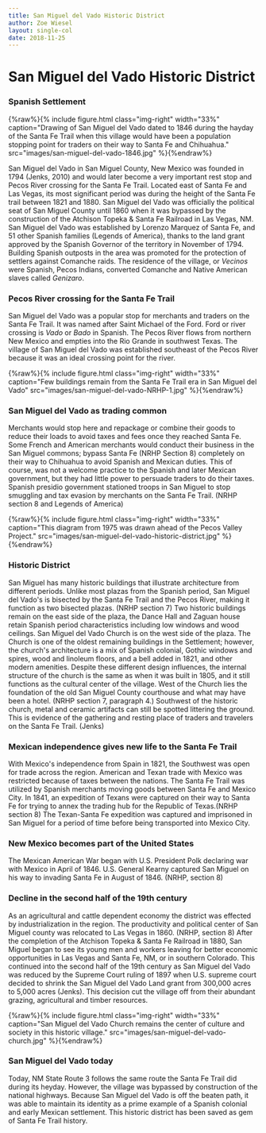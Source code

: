 ```yaml
---
title: San Miguel del Vado Historic District
author: Zoe Wiesel
layout: single-col
date: 2018-11-25
---
```


# San Miguel del Vado Historic District
### Spanish Settlement
{%raw%}{% include figure.html
  class="img-right"
  width="33%"
  caption="Drawing of San Miguel del Vado dated to 1846 during the hayday of the Santa Fe Trail when this village would have been a population stopping point for traders on their way to Santa Fe and Chihuahua."
  src="images/san-miguel-del-vado-1846.jpg"
%}{%endraw%}

San Miguel del Vado in San Miguel County, New Mexico was founded in 1794 (Jenks, 2010) and would later become a very important rest stop and Pecos River crossing for the Santa Fe Trail. Located east of Santa Fe and Las Vegas, its most significant period was during the height of the Santa Fe trail between 1821 and 1880. San Miguel del Vado was officially the political seat of San Miguel County until 1860  when it was bypassed by the construction of the Atchison Topeka & Santa Fe Railroad in Las Vegas, NM. San Miguel del Vado was established by Lorenzo Marquez of Santa Fe, and 51 other Spanish families (Legends of America), thanks to the land grant approved by the Spanish Governor of the territory in November of 1794. Building Spanish outposts in the area was promoted for the protection of settlers against Comanche raids. The residence of the village, or _Vecinos_ were Spanish, Pecos Indians, converted Comanche and Native American slaves called _Genizaro_.


### Pecos River crossing for the Santa Fe Trail
San Miguel del Vado was a popular stop for merchants and traders on the Santa Fe Trail. It was named after Saint Michael of the Ford. Ford or river crossing is _Vado_ or _Bado_ in Spanish. The Pecos River flows from northern New Mexico and empties into the Rio Grande in southwest Texas. The village of San Miguel del Vado was established southeast of the Pecos River because it was an ideal crossing point for the river.

{%raw%}{% include figure.html
  class="img-right"
  width="33%"
  caption="Few buildings remain from the Santa Fe Trail era in San Miguel del Vado"
  src="images/san-miguel-del-vado-NRHP-1.jpg"
%}{%endraw%}

### San Miguel del Vado as trading common
Merchants would stop here and repackage or combine their goods to reduce their loads to avoid taxes and fees once they reached Santa Fe. Some French and American merchants would conduct their business in the San Miguel commons; bypass Santa Fe (NRHP Section 8) completely on their way to Chihuahua to avoid Spanish and Mexican duties. This of course, was not a welcome practice to the Spanish and later Mexican government, but they had little power to persuade traders to do their taxes. Spanish presidio government stationed troops in San Miguel to stop smuggling and tax evasion by merchants on the Santa Fe Trail. (NRHP section 8 and Legends of America)

{%raw%}{% include figure.html
  class="img-right"
  width="33%"
  caption="This diagram from 1975 was drawn ahead of the Pecos Valley Project."
  src="images/san-miguel-del-vado-historic-district.jpg"
%}{%endraw%}

### Historic District
San Miguel has many historic buildings that illustrate architecture from different periods. Unlike most plazas from the Spanish period, San Miguel del Vado's is bisected by the Santa Fe Trail and the Pecos River, making it function as two bisected plazas. (NRHP section 7) Two historic buildings remain on the east side of the plaza, the Dance Hall and Zaguan house retain Spanish period characteristics including low windows and wood ceilings. San Miguel del Vado Church is on the west side of the plaza. The Church is one of the oldest remaining buildings in the Settlement; however, the church's architecture is a mix of Spanish colonial, Gothic windows and spires, wood and linoleum floors, and a bell added in 1821, and other modern amenities. Despite these different design influences, the internal structure of the church is the same as when it was built in 1805, and it still functions as the cultural center of the village.
West of the Church lies the foundation of the old San Miguel County courthouse and what may have been a hotel. (NRHP section 7, paragraph 4.)
Southwest of the historic church, metal and ceramic artifacts can still be spotted littering the ground. This is evidence of the gathering and resting place of traders and travelers on the Santa Fe Trail. (Jenks)

### Mexican independence gives new life to the Santa Fe Trail
With Mexico's independence from Spain in 1821, the Southwest was open for trade across the region. American and Texan trade with Mexico was restricted because of taxes between the nations. The Santa Fe Trail was utilized by Spanish merchants moving goods between Santa Fe and Mexico City. In 1841, an expedition of Texans were captured on their way to Santa Fe for trying to annex the trading hub for the Republic of Texas.(NRHP section 8) The Texan-Santa Fe expedition was captured and imprisoned in San Miguel for a period of time before being transported into Mexico City.

### New Mexico becomes part of the United States
The Mexican American War began with U.S. President Polk declaring war with Mexico in April of 1846. U.S. General Kearny captured San Miguel on his way to invading Santa Fe in August of 1846. (NRHP, section 8)

### Decline in the second half of the 19th century

As an agricultural and cattle dependent economy the district was effected by industrialization in the region. The productivity and political center of San Miguel county was relocated to Las Vegas in 1860. (NRHP, section 8) After the completion of the Atchison Topeka & Santa Fe Railroad in 1880, San Miguel began to see its young men and workers leaving for better economic opportunities in Las Vegas and Santa Fe, NM, or in southern Colorado. This continued into the second half of the 19th century as San Miguel del Vado was reduced by the Supreme Court ruling of 1897 when U.S. supreme court decided to shrink the San Miguel del Vado Land grant from 300,000 acres to 5,000 acres (Jenks). This decision cut the village off from their abundant grazing, agricultural and timber resources.

{%raw%}{% include figure.html
  class="img-right"
  width="33%"
  caption="San Miguel del Vado Church remains the center of culture and society in this historic village."
  src="images/san-miguel-del-vado-church.jpg"
%}{%endraw%}

### San Miguel del Vado today
Today, NM State Route 3 follows the same route the Santa Fe Trail did during its heyday. However, the village was bypassed by construction of the national highways. Because San Miguel del Vado is off the beaten path, it was able to maintain its identity as a prime example of a Spanish colonial and early Mexican settlement. This historic district has been saved as gem of Santa Fe Trail history.
